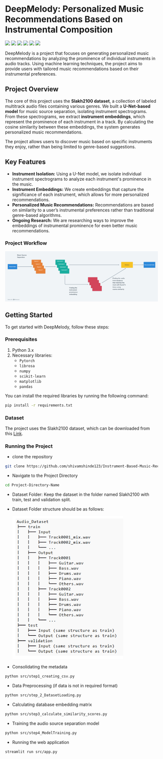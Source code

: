 
# DeepMelody: Personalized Music Recommendations Based on Instrumental Composition

![](https://img.shields.io/github/last-commit/shivamshinde123/Instrument-Based-Music-Recommendation)
![](https://img.shields.io/github/languages/count/shivamshinde123/Instrument-Based-Music-Recommendation)
![](https://img.shields.io/github/languages/top/shivamshinde123/Instrument-Based-Music-Recommendation)
![](https://img.shields.io/github/repo-size/shivamshinde123/Instrument-Based-Music-Recommendation)
![](https://img.shields.io/github/directory-file-count/shivamshinde123/Instrument-Based-Music-Recommendation)
![](https://img.shields.io/github/license/shivamshinde123/Instrument-Based-Music-Recommendation)

DeepMelody is a project that focuses on generating personalized music recommendations by analyzing the prominence of individual instruments in audio tracks. Using machine learning techniques, the project aims to provide users with tailored music recommendations based on their instrumental preferences.

## Project Overview

The core of this project uses the **Slakh2100 dataset**, a collection of labeled multitrack audio files containing various genres. We built a **U-Net-based model** for music source separation, isolating instrument spectrograms. From these spectrograms, we extract **instrument embeddings**, which represent the prominence of each instrument in a track. By calculating the cosine similarity between these embeddings, the system generates personalized music recommendations.

The project allows users to discover music based on specific instruments they enjoy, rather than being limited to genre-based suggestions.

## Key Features

- **Instrument Isolation:** Using a U-Net model, we isolate individual instrument spectrograms to analyze each instrument's prominence in the music.
- **Instrument Embeddings:** We create embeddings that capture the significance of each instrument, which allows for more personalized recommendations.
- **Personalized Music Recommendations:** Recommendations are based on similarity to a user’s instrumental preferences rather than traditional genre-based algorithms.
- **Ongoing Research:** We are researching ways to improve the embeddings of instrumental prominence for even better music recommendations.

### Project Workflow

![alt text](image-1.png)

## Getting Started

To get started with DeepMelody, follow these steps:

### Prerequisites

1. Python 3.x
2. Necessary libraries:
   - `Pytorch` 
   - `librosa`
   - `numpy`
   - `scikit-learn`
   - `matplotlib`
   - `pandas`

You can install the required libraries by running the following command:

```bash
pip install -r requirements.txt  
```
  
### Dataset

The project uses the Slakh2100 dataset, which can be downloaded from this [Link](slakh.com).

### Running the Project

- clone the repository

```bash
git clone https://github.com/shivamshinde123/Instrument-Based-Music-Recommendation.git
```

- Navigate to the Project Directory

```bash
cd Project-Directory-Name
```

- Dataset Folder: Keep the dataset in the folder named Slakh2100 with train, test and validation split.

- Dataset Folder structure should be as follows:  

    ![alt text](image.png)

- Consolidating the metadata

```bash
python src/step1_creating_csv.py
```

- Data Preprocessing (if data is not in required format)

```bash
python src/step_2_DatasetLoading.py
```

- Calculating database embedding matrix

```bash
python src/step3_calculate_similarity_scores.py
```

- Training the audio source separation model

```bash
python src/step4_ModelTraining.py
```

- Running the web application

```bash
streamlit run src/app.py
```
